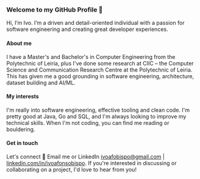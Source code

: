 ### Welcome to my GitHub Profile 👋
Hi, I’m Ivo. I’m a driven and detail-oriented individual with a passion for software engineering and creating great developer experiences.
#### About me
I have a Master's and Bachelor's in Computer Engineering from the Polytechnic of Leiria, plus I've done some research at CIIC – the Computer Science and Communication Research Centre at the Polytechnic of Leiria. This has given me a good grounding in software engineering, architecture, dataset building and AI/ML.
#### My interests
I'm really into software engineering, effective tooling and clean code. I'm pretty good at Java, Go and SQL, and I'm always looking to improve my technical skills.
When I'm not coding, you can find me reading or bouldering.
#### Get in touch
Let's connect 💬 Email me or LinkedIn [ivoafobispo@gmail.com](mailto:ivoafobispo@gmail.com) | [linkedin.com/in/ivoafonsobispo](http://linkedin.com/in/ivoafonsobispo). If you're interested in discussing or collaborating on a project, I'd love to hear from you!
